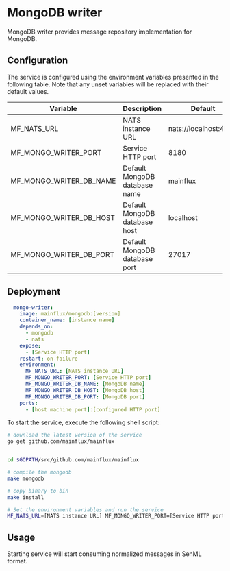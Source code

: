 # MongoDB writer

MongoDB writer provides message repository implementation for MongoDB.

## Configuration

The service is configured using the environment variables presented in the
following table. Note that any unset variables will be replaced with their
default values.

| Variable                | Description                       | Default               |
|-------------------------|-----------------------------------|-----------------------|
| MF_NATS_URL             | NATS instance URL                 | nats://localhost:4222 |
| MF_MONGO_WRITER_PORT    | Service HTTP port                 | 8180                  |
| MF_MONGO_WRITER_DB_NAME | Default MongoDB database name     | mainflux              |
| MF_MONGO_WRITER_DB_HOST | Default MongoDB database host     | localhost             |
| MF_MONGO_WRITER_DB_PORT | Default MongoDB database port     | 27017                 |

## Deployment

```yaml
  mongo-writer:
    image: mainflux/mongodb:[version]
    container_name: [instance name]
    depends_on:
      - mongodb
      - nats
    expose:
      - [Service HTTP port]
    restart: on-failure
    environment:
      MF_NATS_URL: [NATS instance URL]
      MF_MONGO_WRITER_PORT: [Service HTTP port]
      MF_MONGO_WRITER_DB_NAME: [MongoDB name]
      MF_MONGO_WRITER_DB_HOST: [MongoDB host]
      MF_MONGO_WRITER_DB_PORT: [MongoDB port]
    ports:
      - [host machine port]:[configured HTTP port]
```

To start the service, execute the following shell script:

```bash
# download the latest version of the service
go get github.com/mainflux/mainflux


cd $GOPATH/src/github.com/mainflux/mainflux

# compile the mongodb
make mongodb

# copy binary to bin
make install

# Set the environment variables and run the service
MF_NATS_URL=[NATS instance URL] MF_MONGO_WRITER_PORT=[Service HTTP port] MF_MONGO_WRITER_DB_NAME=[MongoDB database name] MF_MONGO_WRITER_DB_HOST=[MongoDB database host] MF_MONGO_WRITER_DB_PORT=[MongoDB database port] $GOBIN/mainflux-mongodb
```

## Usage

Starting service will start consuming normalized messages in SenML format.
